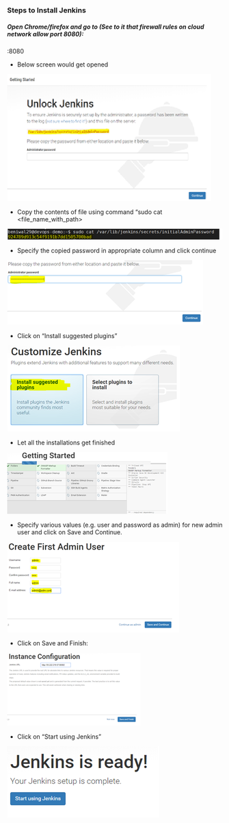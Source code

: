 ### Steps to Install Jenkins

#####	Open Chrome/firefox and go to (See to it that firewall rules on cloud  network allow port 8080):

<public IP of VM>:8080

* Below screen would get opened

![Unlock Jenkins](images/UnlockJenkins.png)

*	Copy the contents of file using command “sudo cat <file_name_with_path> 

![Initial Password](images/initialPassword.png)

*	Specify the copied password in appropriate column and click continue

![Specify Password](images/CopyPassword.png)
 
*	Click on “Install suggested plugins”

![Install Plugins](images/InstallPlugins.png)

*	Let all the installations get finished

![Install Plugins](images/PluginsInstall.png)

*	Specify various values (e.g. user and password as admin) for new admin user and click on Save and Continue. 

![Admin User](images/AdminUser.png)

*	Click on Save and Finish:

![Admin User](images/SaveFinish.png)

*	Click on “Start using Jenkins”

![Start Jenkins](images/JenkinsReady.png)
